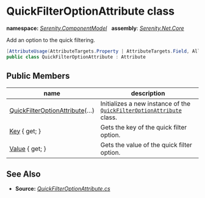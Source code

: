 # QuickFilterOptionAttribute class
**namespace:** *[Serenity.ComponentModel](../README.md#serenity.componentmodel-namespace)*   **assembly**: *[Serenity.Net.Core](../README.md)*

Add an option to the quick filtering.

```csharp
[AttributeUsage(AttributeTargets.Property | AttributeTargets.Field, AllowMultiple = true)]
public class QuickFilterOptionAttribute : Attribute
```

## Public Members

| name | description |
| --- | --- |
| [QuickFilterOptionAttribute](QuickFilterOptionAttribute/QuickFilterOptionAttribute.md)(…) | Initializes a new instance of the [`QuickFilterOptionAttribute`](QuickFilterOptionAttribute.md) class. |
| [Key](QuickFilterOptionAttribute/Key.md) { get; } | Gets the key of the quick filter option. |
| [Value](QuickFilterOptionAttribute/Value.md) { get; } | Gets the value of the quick filter option. |

## See Also

* **Source:** *[QuickFilterOptionAttribute.cs](https://github.com/serenity-is/Serenity/blob/master/src/Serenity.Net.Core/ComponentModel/Columns/Filtering/QuickFilterOptionAttribute.cs)*